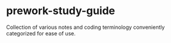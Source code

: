 # prework-study-guide
Collection of various notes and coding terminology conveniently categorized for ease of use.
